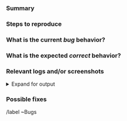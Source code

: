 ### Summary

<!--Summarize the bug encountered concisely-->

### Steps to reproduce

<!-- How one can reproduce the issue - this is very important -->

### What is the current *bug* behavior?

<!-- What actually happens -->

### What is the expected *correct* behavior?

<!-- What you should see instead -->

### Relevant logs and/or screenshots

<details>
<summary>Expand for output</summary>
<pre>

<!-- Paste any relevant logs -->

</pre>
</details>

### Possible fixes

<!-- If you can, link to the line of code that might be responsible for the problem -->

/label ~Bugs
